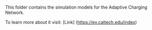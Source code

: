 This folder contains the simulation models for the Adaptive Charging Network.

To learn more about it visit: [Link] (https://ev.caltech.edu/index)
